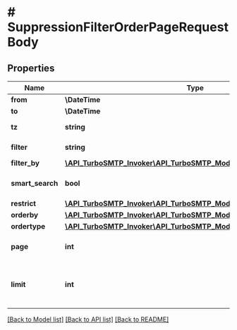 # # SuppressionFilterOrderPageRequestBody

## Properties

Name | Type | Description | Notes
------------ | ------------- | ------------- | -------------
**from** | **\DateTime** | Start date |
**to** | **\DateTime** | End date |
**tz** | **string** | Timezone Offset | [optional]
**filter** | **string** | Query to search | [optional]
**filter_by** | [**\API_TurboSMTP_Invoker\API_TurboSMTP_Model\SuppressionSource[]**](SuppressionSource.md) | Filter by | [optional]
**smart_search** | **bool** | Smart search | [optional] [default to false]
**restrict** | [**\API_TurboSMTP_Invoker\API_TurboSMTP_Model\SuppressionRestriction[]**](SuppressionRestriction.md) | xxxx | [optional]
**orderby** | [**\API_TurboSMTP_Invoker\API_TurboSMTP_Model\SuppressionOrderBy**](SuppressionOrderBy.md) |  | [optional]
**ordertype** | [**\API_TurboSMTP_Invoker\API_TurboSMTP_Model\OrderType**](OrderType.md) |  | [optional]
**page** | **int** | Page number | [optional] [default to 1]
**limit** | **int** | The numbers of rows per page to return | [optional] [default to 10]

[[Back to Model list]](../../README.md#models) [[Back to API list]](../../README.md#endpoints) [[Back to README]](../../README.md)
